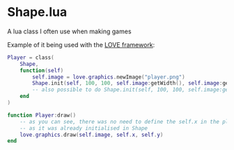 # Shape.lua
A lua class I often use when making games

Example of it being used with the [LOVE framework](https://www.love2d.org):
```lua
Player = class(
    Shape,
    function(self)
        self.image = love.graphics.newImage("player.png")
        Shape.init(self, 100, 100, self.image:getWidth(), self.image:getHeight())
        -- also possible to do Shape.init(self, 100, 100, self.image:getDimensions)
    end
)

function Player:draw()
    -- as you can see, there was no need to define the self.x in the player constructor, 
    -- as it was already initialised in Shape
    love.graphics.draw(self.image, self.x, self.y)
end
```
